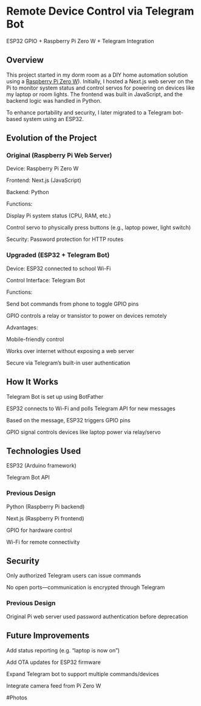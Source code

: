 # Remote Device Control via Telegram Bot
ESP32 GPIO + Raspberry Pi Zero W + Telegram Integration

## Overview
This project started in my dorm room as a DIY home automation solution using a [Raspberry Pi Zero W](https://github.com/jackshisd/Pi-Zero-Server)). Initially, I hosted a Next.js web server on the Pi to monitor system status and control servos for powering on devices like my laptop or room lights. The frontend was built in JavaScript, and the backend logic was handled in Python.

To enhance portability and security, I later migrated to a Telegram bot-based system using an ESP32.

## Evolution of the Project
### Original (Raspberry Pi Web Server)
Device: Raspberry Pi Zero W

Frontend: Next.js (JavaScript)

Backend: Python

Functions:

Display Pi system status (CPU, RAM, etc.)

Control servo to physically press buttons (e.g., laptop power, light switch)

Security: Password protection for HTTP routes

### Upgraded (ESP32 + Telegram Bot)
Device: ESP32 connected to school Wi-Fi

Control Interface: Telegram Bot

Functions:

Send bot commands from phone to toggle GPIO pins

GPIO controls a relay or transistor to power on devices remotely

Advantages:

Mobile-friendly control

Works over internet without exposing a web server

Secure via Telegram’s built-in user authentication

## How It Works
Telegram Bot is set up using BotFather

ESP32 connects to Wi-Fi and polls Telegram API for new messages

Based on the message, ESP32 triggers GPIO pins

GPIO signal controls devices like laptop power via relay/servo

## Technologies Used
ESP32 (Arduino framework)

Telegram Bot API

### Previous Design

Python (Raspberry Pi backend)

Next.js (Raspberry Pi frontend)

GPIO for hardware control

Wi-Fi for remote connectivity

## Security
Only authorized Telegram users can issue commands

No open ports—communication is encrypted through Telegram

### Previous Design

Original Pi web server used password authentication before deprecation

## Future Improvements
Add status reporting (e.g. “laptop is now on”)

Add OTA updates for ESP32 firmware

Expand Telegram bot to support multiple commands/devices

Integrate camera feed from Pi Zero W

#Photos
